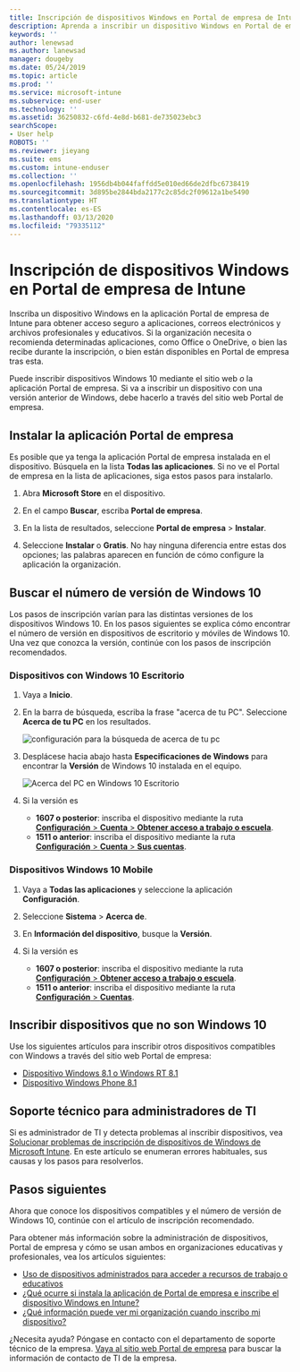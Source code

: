 ```yaml
---
title: Inscripción de dispositivos Windows en Portal de empresa de Intune | Microsoft Docs
description: Aprenda a inscribir un dispositivo Windows en Portal de empresa
keywords: ''
author: lenewsad
ms.author: lanewsad
manager: dougeby
ms.date: 05/24/2019
ms.topic: article
ms.prod: ''
ms.service: microsoft-intune
ms.subservice: end-user
ms.technology: ''
ms.assetid: 36250832-c6fd-4e8d-b681-de735023ebc3
searchScope:
- User help
ROBOTS: ''
ms.reviewer: jieyang
ms.suite: ems
ms.custom: intune-enduser
ms.collection: ''
ms.openlocfilehash: 1956db4b044faffdd5e010ed66de2dfbc6738419
ms.sourcegitcommit: 3d895be2844bda2177c2c85dc2f09612a1be5490
ms.translationtype: HT
ms.contentlocale: es-ES
ms.lasthandoff: 03/13/2020
ms.locfileid: "79335112"
---
```

# <a name="windows-device-enrollment-in-intune-company-portal"></a>Inscripción de dispositivos Windows en Portal de empresa de Intune  

Inscriba un dispositivo Windows en la aplicación Portal de empresa de Intune para obtener acceso seguro a aplicaciones, correos electrónicos y archivos profesionales y educativos. Si la organización necesita o recomienda determinadas aplicaciones, como Office o OneDrive, o bien las recibe durante la inscripción, o bien están disponibles en Portal de empresa tras esta.  

Puede inscribir dispositivos Windows 10 mediante el sitio web *o* la aplicación Portal de empresa. Si va a inscribir un dispositivo con una versión anterior de Windows, debe hacerlo a través del sitio web Portal de empresa.  

## <a name="install-company-portal-app"></a>Instalar la aplicación Portal de empresa  
Es posible que ya tenga la aplicación Portal de empresa instalada en el dispositivo. Búsquela en la lista __Todas las aplicaciones__.  Si no ve el Portal de empresa en la lista de aplicaciones, siga estos pasos para instalarlo.  

1. Abra **Microsoft Store** en el dispositivo.

2. En el campo **Buscar**, escriba **Portal de empresa**.

3. En la lista de resultados, seleccione **Portal de empresa** > **Instalar**.

4. Seleccione **Instalar** o **Gratis**. No hay ninguna diferencia entre estas dos opciones; las palabras aparecen en función de cómo configure la aplicación la organización.  

## <a name="find-windows-10-version-number"></a>Buscar el número de versión de Windows 10  
Los pasos de inscripción varían para las distintas versiones de los dispositivos Windows 10. En los pasos siguientes se explica cómo encontrar el número de versión en dispositivos de escritorio y móviles de Windows 10. Una vez que conozca la versión, continúe con los pasos de inscripción recomendados.  

### <a name="windows-10-desktop-devices"></a>Dispositivos con Windows 10 Escritorio  

1. Vaya a **Inicio**.

2. En la barra de búsqueda, escriba la frase "acerca de tu PC". Seleccione __Acerca de tu PC__ en los resultados.  


   ![configuración para la búsqueda de acerca de tu pc](media/searching_for_about_your_pc.png)  

3. Desplácese hacia abajo hasta **Especificaciones de Windows** para encontrar la **Versión** de Windows 10 instalada en el equipo.  


   ![Acerca del PC en Windows 10 Escritorio](media/settings_about_pc.png)  

4. Si la versión es  

    * __1607 o posterior__: inscriba el dispositivo mediante la ruta [**Configuración** > **Cuenta** > **Obtener acceso a trabajo o escuela**](enroll-windows-10-device.md#enroll-windows-10-version-1607-and-later-device).   
    * __1511 o anterior__: inscriba el dispositivo mediante la ruta [**Configuración** > **Cuenta** > **Sus cuentas**](enroll-windows-10-device.md#enroll-windows-10-version-1511-and-earlier-device).  

### <a name="windows-10-mobile-devices"></a>Dispositivos Windows 10 Mobile

1. Vaya a __Todas las aplicaciones__ y seleccione la aplicación __Configuración__.
2. Seleccione __Sistema__ > __Acerca de__.
3. En __Información del dispositivo__, busque la __Versión__.  
4. Si la versión es  

    * __1607 o posterior__: inscriba el dispositivo mediante la ruta [**Configuración** > **Obtener acceso a trabajo o escuela**](enroll-windows-10-device.md#enroll-windows-10-version-1607-and-later-device).   
    * __1511 o anterior__: inscriba el dispositivo mediante la ruta [**Configuración** > **Cuentas**](enroll-windows-10-device.md#enroll-windows-10-version-1511-and-earlier-device).  

## <a name="enroll-non-windows-10-devices"></a>Inscribir dispositivos que no son Windows 10  
Use los siguientes artículos para inscribir otros dispositivos compatibles con Windows a través del sitio web Portal de empresa:   
* [Dispositivo Windows 8.1 o Windows RT 8.1](enroll-your-W81-or-rt81-windows.md)  
* [Dispositivo Windows Phone 8.1](enroll-your-wp81-windows.md)    

## <a name="it-administrator-support"></a>Soporte técnico para administradores de TI  
Si es administrador de TI y detecta problemas al inscribir dispositivos, vea [Solucionar problemas de inscripción de dispositivos de Windows de Microsoft Intune](https://support.microsoft.com/help/4469913). En este artículo se enumeran errores habituales, sus causas y los pasos para resolverlos.  

## <a name="next-steps"></a>Pasos siguientes  
Ahora que conoce los dispositivos compatibles y el número de versión de Windows 10, continúe con el artículo de inscripción recomendado.  
 
Para obtener más información sobre la administración de dispositivos, Portal de empresa y cómo se usan ambos en organizaciones educativas y profesionales, vea los artículos siguientes:  
* [Uso de dispositivos administrados para acceder a recursos de trabajo o educativos](use-managed-devices-to-get-work-done.md)  
* [¿Qué ocurre si instala la aplicación de Portal de empresa e inscribe el dispositivo Windows en Intune?](what-happens-if-you-install-the-company-portal-app-and-enroll-your-device-in-intune-windows.md)  
* [¿Qué información puede ver mi organización cuando inscribo mi dispositivo?](what-info-can-your-company-see-when-you-enroll-your-device-in-intune.md)  

¿Necesita ayuda? Póngase en contacto con el departamento de soporte técnico de la empresa. [Vaya al sitio web Portal de empresa](https://go.microsoft.com/fwlink/?linkid=2010980) para buscar la información de contacto de TI de la empresa.  
